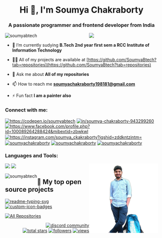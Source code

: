 <h1 align="center">Hi 👋, I'm Soumya Chakraborty</h1>
<h3 align="center">A passionate programmer and frontend developer from India</h3>

<img align="right" width="45%" src="https://media.giphy.com/media/6291rq88STtkc/giphy.gif"/>

<p align="left"> <img src="https://komarev.com/ghpvc/?username=soumyabtech&label=Profile%20views&color=0e75b6&style=flat" alt="soumyabtech" /> </p>

- 🌱 I’m currently sudying **B.Tech 2nd year first sem a RCC Institute of Information Technology**

- 👨‍💻 All of my projects are available at [https://github.com/SoumyaBtech?tab=repositories](https://github.com/SoumyaBtech?tab=repositories)

- 💬 Ask me about **All of my repositories**

- 📫 How to reach me **soumyachakraborty198181@gmail.com**

- ⚡ Fun fact **I am a painter also**

<h3 align="left">Connect with me:</h3>
<p align="left">
<a href="https://codepen.io/SoumyaBtech" target="blank"><img align="center" src="https://raw.githubusercontent.com/rahuldkjain/github-profile-readme-generator/master/src/images/icons/Social/codepen.svg" alt="https://codepen.io/soumyabtech" height="30" width="40" /></a>
<a href="https://www.linkedin.com/in/soumya-chakraborty-943299260/" target="blank"><img align="center" src="https://raw.githubusercontent.com/rahuldkjain/github-profile-readme-generator/master/src/images/icons/Social/linked-in-alt.svg" alt="in/soumya-chakraborty-943299260" height="30" width="40" /></a>
<a href="https://fb.com/https://www.facebook.com/profile.php?id=100089264288424&mibextid=zbwkwl" target="blank"><img align="center" src="https://raw.githubusercontent.com/rahuldkjain/github-profile-readme-generator/master/src/images/icons/Social/facebook.svg" alt="https://www.facebook.com/profile.php?id=100089264288424&mibextid=zbwkwl" height="30" width="40" /></a>
<a href="https://instagram.com/soumya_ckakraborty?igshid=zddkntzintm=" target="blank"><img align="center" src="https://raw.githubusercontent.com/rahuldkjain/github-profile-readme-generator/master/src/images/icons/Social/instagram.svg" alt="https://instagram.com/soumya_ckakraborty?igshid=zddkntzintm=" height="30" width="40" /></a>
<a href="https://www.codechef.com/users/soumyachakraborty" target="blank"><img align="center" src="https://cdn.jsdelivr.net/npm/simple-icons@3.1.0/icons/codechef.svg" alt="soumyachakraborty" height="30" width="40" /></a>
<a href="https://www.hackerrank.com/soumyachakrabor3?hr_r=1" target="blank"><img align="center" src="https://raw.githubusercontent.com/rahuldkjain/github-profile-readme-generator/master/src/images/icons/Social/hackerrank.svg" alt="soumyachakraborty" height="30" width="40" /></a>
<a href="https://www.leetcode.com/soumyachakraborty" target="blank"><img align="center" src="https://raw.githubusercontent.com/rahuldkjain/github-profile-readme-generator/master/src/images/icons/Social/leet-code.svg" alt="soumyachakraborty" height="30" width="40" /></a>
</p>

<h3 align="left">Languages and Tools:</h3>

<img align="right" width="45%" src="https://github.com/SoumyaBtech/Soumyachakraborty.github.io/blob/main/ami.png"/>

  <a href="https://github.com/Giingu"><img width="50%" src="https://github-readme-stats.vercel.app/api?username=SoumyaBtech&theme=radical&title_color=ff3068"></a>
  <a href="https://github.com/Giingu"><img width="50%" src="https://github-readme-streak-stats.herokuapp.com/?user=SoumyaBtech&theme=radical&date_format=M%20j%5B%2C%20Y%5D&ring=ff3068&fire=ff3068&sideNums=ff3068"></a>

<p><img align="left" src="https://github-readme-stats.vercel.app/api/top-langs?username=soumyabtech&show_icons=true&locale=en&layout=compact" alt="soumyabtech" /></p>

<break>

## 📘 My top open source projects

<p align="justified">
    <a href="https://github.com/Enhanced-TTVDropBot"><img width="25%" src="https://denvercoder1-github-readme-stats.vercel.app/api/pin/?username=SoumyaBtech&repo=Lines-within-the-Triangle-&hide_border=true&bg_color=1F222E&title_color=F85D7F&icon_color=F8D866&theme=react&show_icons=false" alt="readme-typing-svg"></a>
  <a href="https://github.com/SoumyaBtech/DiscordPlus"><img width="25%" src="https://denvercoder1-github-readme-stats.vercel.app/api/pin/?username=SoumyaBtech&repo=Recursive-function&hide_border=true&bg_color=1F222E&title_color=F85D7F&icon_color=F8D866&theme=react&show_icons=false" alt="custom-icon-badges"></a>
</p>

<p align="left">
  <a href="https://github.com/SoumyaBtech?tab=repositories"><img alt="All Repositories" title="All Repositories" src="https://custom-icon-badges.herokuapp.com/badge/-All%20Repos-2962FF?style=for-the-badge&logoColor=white&logo=repo"/></a>
</p>
<p align="right">
  <a href="https://www.discord.gg/SoumyaBtech">
    <img alt="discord community" title="Join our community" src="https://custom-icon-badges.herokuapp.com/discord/624217127540359188?color=%23E1AD0E&logo=comments&logoColor=white&style=for-the-badge&labelColor=C79600"/></a><br>
  <a href="https://github.com/SoumyaBtech?tab=repositories&sort=stargazers">
    <img alt="total stars" title="Total stars on GitHub" src="https://custom-icon-badges.herokuapp.com/badge/dynamic/json?logo=star&host=formatted-dynamic-badges.herokuapp.com&formatter=metric&style=for-the-badge&color=55960c&labelColor=%23488207&label=stars&query=%24.stars&url=https%3A%2F%2Fapi.github-star-counter.workers.dev%2Fuser%2FGiingu"/></a>
  <a href="https://github.com/SoumyaBtech?tab=followers">
    <img alt="followers" title="Follow me on Github" src="https://custom-icon-badges.herokuapp.com/github/followers/SoumyaBtech?color=236ad3&labelColor=1155ba&style=for-the-badge&logo=person-add&label=Follow&logoColor=white"/></a>
  <a href="https://github.com/SoumyaBtech">
    <img alt="views" title="GitHub profile views" src="https://kounter.tk/badge/SoumyaBtech?label=&color=333&style=for-the-badge&cntSuffix=%20Views"/></a>
</p>
